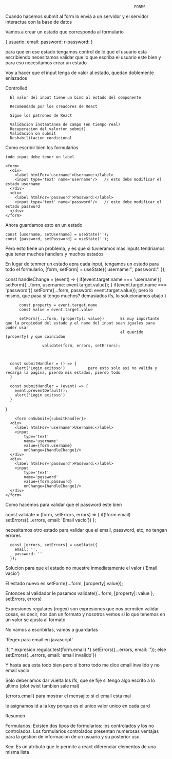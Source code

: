 



                                                            FORMS 





Cuando hacemos submit al form lo envia a un servidor y el servidor interactua con la base de datos

Vamos a crear un estado que corresponda al formulario

  {
    usuario:
    email:
    password:
    r-password:
  }

  para que en ese estado tengamos control de lo que el usuario esta escribiendo
  necesitamos validar que lo que escriba el usuario este bien y para eso necesitamos crear un estado

  Voy a hacer que el input tenga de valor al estado, quedan doblemente enlazados

  Controlled

      El valor del input tiene un bind al estado del componente

      Recomendado por los creadores de React

      Sigue los patrones de React

      Validacion instantanea de campo (en tiempo real)
      Recuperacion del valor(on submit).
      Validacion on submit
      Deshabilitacion condicional



 Como escribir bien los formularios

    todo input debe tener un label

    <form>
      <div>
        <label htmlFor='username'>Username:</label>
        <input type='text' name='username'/>   // esto debe modificar el estado username
      </div>
      <div>
        <label htmlFor='password'>Password:</label>
        <input type='text' name='password'/>   // esto debe modificar el estado password
      </div>
    </form>


Ahora guardamos esto en un estado

    const [username, setUsername] = useState('');
    const [password, setPassword] = useState('');


  Pero esto tiene un problema, y es que si tuvieramos mas inputs tendriamos que tener muchos handlers y muchos estados

  En lugar de tenmer un estado apra cada input, tengamos un estado para todo el formulario,  [form, setForm] = useState({
                                                                                                username:'',
                                                                                                password:''
                                                                                              });

  const handleChange = (event) => {
    if(event.target.name === 'username'){
      setForm({...form, username: event.target.value});
    }
    if(event.target.name === 'password'){
      setForm({...form, password: event.target.value});       pero lo mismo, que pasa si tengo muchos? demasiados ifs, lo solucionamos abajo
    }

          const property = event.target.name 
          const value = event.target.value

          setForm({...form, [property]: value})       Es muy importante que la propiedad del estado y el name del input sean iguales para poder usar
                                                      el querido [property] y que coincidan

                    validate(form, errors, setErrors);



      const submitHandler = () => {
        alert('Login exitoso')          pero esto solo asi no valida y recarga la pagina, pierdo mis estados, pierdo todo
      }

      const submitHandler = (event) => {
        event.preventDefault();
        alert('Login exitoso')
      }


  }

        <form onSubmit={submitHandler}>
      <div>
        <label htmlFor='username'>Username:</label>
        <input 
            type='text' 
            name='username' 
            value={form.username} 
            onChange={handleChange}/> 
      </div>
      <div>
        <label htmlFor='password'>Password:</label>
        <input 
            type='text' 
            name='password' 
            value={form.password} 
            onChange={handleChange}/>
      </div>
    </form>


Como hacemos para validar que el password este bien

const validate = (form, setErrors, errors) => {
    if(!form.email) setErrors({...errors, email: 'Email vacio'})
};

necesitamos otro estado para validar que el email, password, etc, no tengan errores

      const [errors, setErrors] = useState({
        email: '',
        password: ''
      });


Solucion para que el estado no muestre inmediatamente el valor  ('Email vacio')

El estado nuevo es   setForm({...form, [property]:value});

Entonces al validador le pasamos validate({...form, [property]: value }, setErrors, errors)




Expresiones regulares (regex) son expresiones que nos permiten validar cosas, es decir, nos dan un formato y nosotros vemos si lo que tenemos en
un valor se ajusta al formato

No vamos a escribirlas, vamos a guardarlas

'Regex para email en javascript'

  if( * expresion regular.test(form.email) *) setErrors({...errors, email: ''});
  else setErrors({...errors, email: 'email invalido'})


  Y hasta aca esta todo bien pero si borro todo me dice email invalido y no email vacio

  Solo deberiamos dar vuelta los ifs, que se fije si tengo algo escrito a lo ultimo (plot twist tambien sale mal)

  <span>{errors.email}</span> para mostrar el mensajito si el email esta mal


<Card key={id} > le asignamos id a la key porque es el unico valor unico en cada card

Resumen

Formularios: 
Existen dos tipos de formularios: los controlados y los no controlados.
Los formularios controlados presentan numerosas ventajas para la gestion de informacion de un usuario y su posterior uso.

Key:
Es un atributo que le permite a react diferenciar elementos de una misma lista